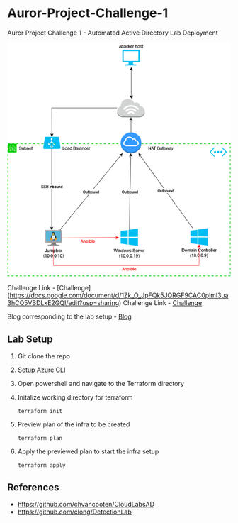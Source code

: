 # Auror-Project-Challenge-1
Auror Project Challenge 1 - Automated Active Directory Lab Deployment

![](LabDiagram.png)

Challenge Link - [Challenge] (https://docs.google.com/document/d/1Zk_O_JpFQk5JQRGF9CAC0plml3ua3hCQ5VBDLxE2GQI/edit?usp=sharing)
Challenge Link - [Challenge](https://docs.google.com/document/d/1Zk_O_JpFQk5JQRGF9CAC0plml3ua3hCQ5VBDLxE2GQI/edit?usp=sharing)

Blog corresponding to the lab setup - [Blog](https://sbasu7241.medium.com/auror-project-challenge-1-automated-active-directory-lab-deployment-53e323445f4d)

## Lab Setup

1. Git clone the repo
2. Setup Azure CLI
3. Open powershell and navigate to the Terraform directory
4. Initalize working directory for terraform 

    ```
    terraform init
    ```

5. Preview plan of the infra to be created

    ```
    terraform plan
    ```

6. Apply the previewed plan to start the infra setup

    ```
    terraform apply
    ```
## References

* https://github.com/chvancooten/CloudLabsAD
* https://github.com/clong/DetectionLab
